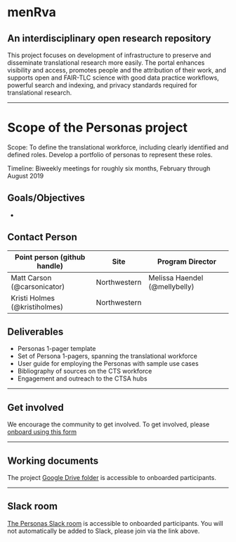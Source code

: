 # menRva
## An interdisciplinary open research repository


This project focuses on development of infrastructure to preserve and disseminate translational research more easily. The portal enhances visibility and access, promotes people and the attribution of their work, and supports open and FAIR-TLC science with good data practice workflows, powerful search and indexing, and privacy standards required for translational research. 
_______________

# Scope of the Personas project

Scope: To define the translational workforce, including clearly identified and defined roles. Develop a portfolio of personas to represent these roles.

Timeline: Biweekly meetings for roughly six months, February through August 2019

## Goals/Objectives
* 

## Contact Person

| **Point person (github handle)**  | **Site** | **Program Director** |
| ---| --- | --- |
| Matt Carson (@carsonicator) | Northwestern | Melissa Haendel (@mellybelly)  |
| Kristi Holmes (@kristiholmes) | Northwestern | | |

## Deliverables
* Personas 1-pager template
* Set of Persona 1-pagers, spanning the translational workforce
* User guide for employing the Personas with sample use cases
* Bibliography of sources on the CTS workforce
* Engagement and outreach to the CTSA hubs
___________________________________________________
## Get involved

We encourage the community to get involved. To get involved, please [onboard using this form](http://bit.ly/cd2h-onboarding-form)
___________________________________________

## Working documents

The project [Google Drive folder](https://drive.google.com/drive/folders/1LaT73sENCsZ3Y9IaeNSfsLseKxj3fmdv?usp=sharing) is accessible to onboarded participants.
_____________________

## Slack room
[The Personas Slack room](https://cd2h.slack.com/?redir=%2Fmessages%2FCE75A2EF3) is accessible to onboarded participants. You will not automatically be added to Slack, please join via the link above.
